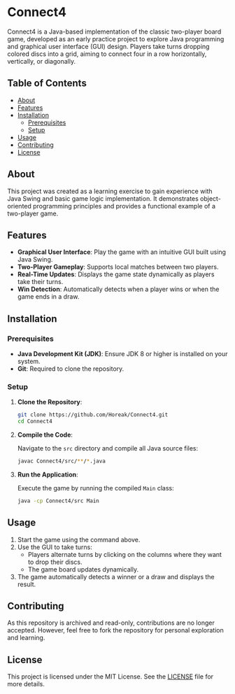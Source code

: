# Connect4

Connect4 is a Java-based implementation of the classic two-player board game, developed as an early practice project to explore Java programming and graphical user interface (GUI) design. Players take turns dropping colored discs into a grid, aiming to connect four in a row horizontally, vertically, or diagonally.

## Table of Contents

- [About](#about)
- [Features](#features)
- [Installation](#installation)
  - [Prerequisites](#prerequisites)
  - [Setup](#setup)
- [Usage](#usage)
- [Contributing](#contributing)
- [License](#license)

## About

This project was created as a learning exercise to gain experience with Java Swing and basic game logic implementation. It demonstrates object-oriented programming principles and provides a functional example of a two-player game.

## Features

- **Graphical User Interface**: Play the game with an intuitive GUI built using Java Swing.
- **Two-Player Gameplay**: Supports local matches between two players.
- **Real-Time Updates**: Displays the game state dynamically as players take their turns.
- **Win Detection**: Automatically detects when a player wins or when the game ends in a draw.

## Installation

### Prerequisites

- **Java Development Kit (JDK)**: Ensure JDK 8 or higher is installed on your system.
- **Git**: Required to clone the repository.

### Setup

1. **Clone the Repository**:

   ```bash
   git clone https://github.com/Horeak/Connect4.git
   cd Connect4
   ```

2. **Compile the Code**:

   Navigate to the `src` directory and compile all Java source files:

   ```bash
   javac Connect4/src/**/*.java
   ```

3. **Run the Application**:

   Execute the game by running the compiled `Main` class:

   ```bash
   java -cp Connect4/src Main
   ```

## Usage

1. Start the game using the command above.
2. Use the GUI to take turns:
   - Players alternate turns by clicking on the columns where they want to drop their discs.
   - The game board updates dynamically.
3. The game automatically detects a winner or a draw and displays the result.

## Contributing

As this repository is archived and read-only, contributions are no longer accepted. However, feel free to fork the repository for personal exploration and learning.

## License

This project is licensed under the MIT License. See the [LICENSE](LICENSE) file for more details.
